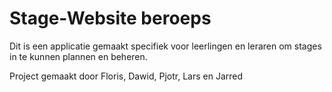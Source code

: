 # Stage-Website beroeps

Dit is een applicatie gemaakt specifiek voor leerlingen en leraren om stages in te kunnen plannen en beheren.

Project gemaakt door Floris, Dawid, Pjotr, Lars en Jarred
